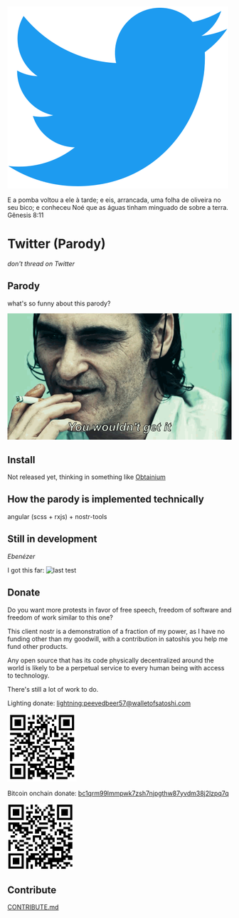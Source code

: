 ![twitter](./docs/twitter.svg)

E a pomba voltou a ele à tarde; e eis, arrancada, uma folha de oliveira no seu bico; e conheceu Noé que as águas tinham minguado de sobre a terra. 
Gênesis 8:11

# Twitter (Parody)
 _don't thread on Twitter_

## Parody

what's so funny about this parody?

![you wouldn't get it](./docs/you-wouldnt-get-it-joker.gif)

## Install
Not released yet, thinking in something like [Obtainium](https://github.com/ImranR98/Obtainium)

## How the parody is implemented technically
angular (scss + rxjs) + nostr-tools

## Still in development
_Ebenézer_

I got this far:
![last test](./docs/ebenezer.gif)

## Donate
Do you want more protests in favor of free speech, freedom of software and freedom of work similar to this one?

This client nostr is a demonstration of a fraction of my power, as I have no funding other than my goodwill, with a contribution in satoshis you help me fund other products.

Any open source that has its code physically decentralized around the world is likely to be a perpetual service to every human being with access to technology.

There's still a lot of work to do.

Lighting donate: <a href="lightning:peevedbeer57@walletofsatoshi.com">lightning:peevedbeer57@walletofsatoshi.com</a>

![zap me](./docs/qrcode-wallet-lighting.png)

Bitcoin onchain donate: <a href="bitcoin:bc1qrm99lmmpwk7zsh7njpgthw87yvdm38j2lzpq7q">bc1qrm99lmmpwk7zsh7njpgthw87yvdm38j2lzpq7q</a>

![zap me](./docs/qrcode-wallet-bitcoin.png)

## Contribute
[CONTRIBUTE.md](./CONTRIBUTE.md)